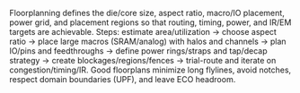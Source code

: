 Floorplanning defines the die/core size, aspect ratio, macro/IO placement, power grid, and placement regions so that routing, timing, power, and IR/EM targets are achievable. Steps: estimate area/utilization → choose aspect ratio → place large macros (SRAM/analog) with halos and channels → plan IO/pins and feedthroughs → define power rings/straps and tap/decap strategy → create blockages/regions/fences → trial-route and iterate on congestion/timing/IR. Good floorplans minimize long flylines, avoid notches, respect domain boundaries (UPF), and leave ECO headroom.

